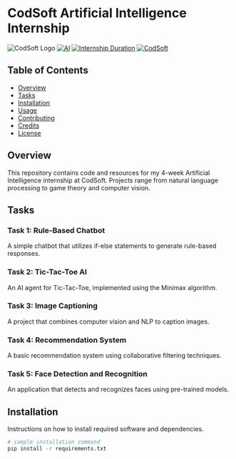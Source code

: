 # CodSoft Artificial Intelligence Internship

![CodSoft Logo](URL-to-CodSoft-logo-if-available)
[![AI](https://img.shields.io/badge/Topic-AI-blue)]()
[![Internship Duration](https://img.shields.io/badge/Duration-4--weeks-green)]()
[![CodSoft](https://img.shields.io/badge/Company-CodSoft-orange)]()

## Table of Contents

- [Overview](#overview)
- [Tasks](#tasks)
- [Installation](#installation)
- [Usage](#usage)
- [Contributing](#contributing)
- [Credits](#credits)
- [License](#license)

## Overview

This repository contains code and resources for my 4-week Artificial Intelligence internship at CodSoft. Projects range from natural language processing to game theory and computer vision.

## Tasks

### Task 1: Rule-Based Chatbot
A simple chatbot that utilizes if-else statements to generate rule-based responses.

### Task 2: Tic-Tac-Toe AI
An AI agent for Tic-Tac-Toe, implemented using the Minimax algorithm.

### Task 3: Image Captioning
A project that combines computer vision and NLP to caption images.

### Task 4: Recommendation System
A basic recommendation system using collaborative filtering techniques.

### Task 5: Face Detection and Recognition
An application that detects and recognizes faces using pre-trained models.

## Installation

Instructions on how to install required software and dependencies.

```bash
# sample installation command
pip install -r requirements.txt
